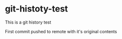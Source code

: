 # git-histoty-test

This is a git history test

First commit pushed to remote with it's original contents




